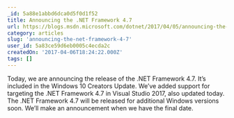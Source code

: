 ```yaml
---
_id: 5a88e1abbd6dca0d5f0d1f52
title: Announcing the .NET Framework 4.7
url: https://blogs.msdn.microsoft.com/dotnet/2017/04/05/announcing-the-net-framework-4-7/
category: articles
slug: 'announcing-the-net-framework-4-7'
user_id: 5a83ce59d6eb0005c4ecda2c
createdOn: '2017-04-06T18:24:22.000Z'
tags: []
---
```


Today, we are announcing the release of the .NET Framework 4.7. It’s included in the Windows 10 Creators Update. We’ve added support for targeting the .NET Framework 4.7 in Visual Studio 2017, also updated today. The .NET Framework 4.7 will be released for additional Windows versions soon. We’ll make an announcement when we have the final date.
